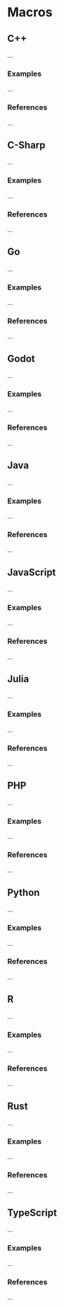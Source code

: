 # Macros


<!-- DESCRIPTION -->


## C++

...

### Examples

...

### References

...


## C-Sharp

...

### Examples

...

### References

...


## Go

...

### Examples

...

### References

...


## Godot

...

### Examples

...

### References

...

## Java

...

### Examples

...

### References

...


## JavaScript

...

### Examples

...

### References

...


## Julia

...

### Examples

...

### References

...


## PHP

...

### Examples

...

### References

...


## Python

...

### Examples

...

### References

...


## R

...

### Examples

...

### References

...


## Rust

...

### Examples

...

### References

...


## TypeScript

...

### Examples

...

### References

...

